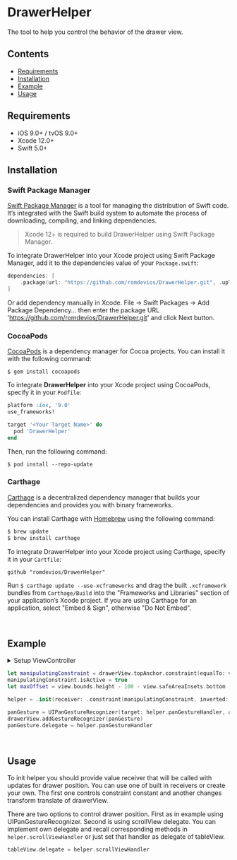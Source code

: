 # DrawerHelper

The tool to help you control the behavior of the drawer view.

## Contents
- [Requirements](#requirements)
- [Installation](#installation)
- [Example](#example)
- [Usage](#usage)
    


## Requirements

- iOS 9.0+ / tvOS 9.0+
- Xcode 12.0+
- Swift 5.0+

## Installation

### Swift Package Manager

[Swift Package Manager](https://swift.org/package-manager/) is a tool for managing the distribution of Swift code. It’s integrated with the Swift build system to automate the process of downloading, compiling, and linking dependencies.

> Xcode 12+ is required to build DrawerHelper using Swift Package Manager.

To integrate DrawerHelper into your Xcode project using Swift Package Manager, add it to the dependencies value of your `Package.swift`:

```swift
dependencies: [
    .package(url: "https://github.com/romdevios/DrawerHelper.git", .upToNextMajor(from: "0.1.0"))
]
```

Or add dependency manually in Xcode. File -> Swift Packages -> Add Package Dependency... then enter the package URL 'https://github.com/romdevios/DrawerHelper.git' and click Next button.


### CocoaPods

[CocoaPods](#https://cocoapods.org) is a dependency manager for Cocoa projects. You can install it with the following command:
```
$ gem install cocoapods
```
To integrate **DrawerHelper** into your Xcode project using CocoaPods, specify it in your `Podfile`:
```ruby
platform :ios, '9.0'
use_frameworks!

target '<Your Target Name>' do
  pod 'DrawerHelper'
end
```
Then, run the following command:
```
$ pod install --repo-update
```

### Carthage

[Carthage](https://github.com/Carthage/Carthage) is a decentralized dependency manager that builds your dependencies and provides you with binary frameworks.

You can install Carthage with [Homebrew](http://brew.sh/) using the following command:

```bash
$ brew update
$ brew install carthage
```

To integrate DrawerHelper into your Xcode project using Carthage, specify it in your `Cartfile`:

```ogdl
github "romdevios/DrawerHelper"
```

Run `$ carthage update --use-xcframeworks` and drag the built `.xcframework` bundles from `Carthage/Build` into the "Frameworks and Libraries" section of your application’s Xcode project. If you are using Carthage for an application, select "Embed & Sign", otherwise "Do Not Embed".


<br />

## Example

<details>
   <summary>Setup ViewController</summary>
   
   ```swift
   import LayoutChain

   class ViewController: UIViewController {

      let drawerView = UIView()
      var helper: DrawerHelper!
      var panGesture: UIPanGestureRecognizer!

      override func viewDidLoad() {
         super.viewDidLoad()

         drawerView.backgroundColor = .systemTeal
         view.addSubview(drawerView)
         
         NSLayoutConstraint.activate([
            drawerView.widthAnchor.constraint(equalTo: view.widthAnchor),
            drawerView.heightAnchor.constraint(equalTo: view.heightAnchor),
            drawerView.centerXAnchor.constraint(equalTo: view.centerXAnchor)
         ])
         
         // ...
      }

   }
   ```
</details>

```swift
let manipulatingConstraint = drawerView.topAnchor.constraint(equalTo: view.bottomAnchor)
manipulatingConstraint.isActive = true
let maxOffset = view.bounds.height - 100 - view.safeAreaInsets.bottom

helper = .init(receiver: .constraint(manipulatingConstraint, inverted: true), axis: .vertical, initialValue: 32, maximumOffset: maxOffset)

panGesture = UIPanGestureRecognizer(target: helper.panGestureHandler, action: #selector(DrawerPanGestureHandler.handleDrawerPanGesture))
drawerView.addGestureRecognizer(panGesture)
panGesture.delegate = helper.panGestureHandler
```

<br />

## Usage

To init helper you should provide value receiver that will be called with updates for drawer position. You can use one of built in receivers or create your own. The first one controls constraint constant and another changes transform translate of drawerView. 


There are two options to control drawer position. First as in example using UIPanGestureRecognizer. Second is using scrollView delegate. You can implement own delegate and recall corresponding methods in `helper.scrollViewHandler` or just set that handler as delegate of tableView.

```swift
tableView.delegate = helper.scrollViewHandler
```

